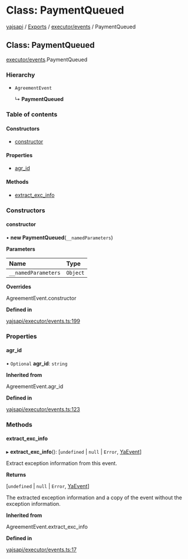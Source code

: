 # Class: PaymentQueued

[yajsapi](../yajsapi.md) / [Exports](../modules/) / [executor/events](../modules/executor_events.md) / PaymentQueued

## Class: PaymentQueued

[executor/events](../modules/executor_events.md).PaymentQueued

### Hierarchy

* `AgreementEvent`

  ↳ **PaymentQueued**

### Table of contents

#### Constructors

* [constructor](executor_events.paymentqueued.md#constructor)

#### Properties

* [agr\_id](executor_events.paymentqueued.md#agr_id)

#### Methods

* [extract\_exc\_info](executor_events.paymentqueued.md#extract_exc_info)

### Constructors

#### constructor

• **new PaymentQueued**\(`__namedParameters`\)

**Parameters**

| Name | Type |
| :--- | :--- |
| `__namedParameters` | `Object` |

**Overrides**

AgreementEvent.constructor

**Defined in**

[yajsapi/executor/events.ts:199](https://github.com/golemfactory/yajsapi/blob/8f42a91/yajsapi/executor/events.ts#L199)

### Properties

#### agr\_id

• `Optional` **agr\_id**: `string`

**Inherited from**

AgreementEvent.agr\_id

**Defined in**

[yajsapi/executor/events.ts:123](https://github.com/golemfactory/yajsapi/blob/8f42a91/yajsapi/executor/events.ts#L123)

### Methods

#### extract\_exc\_info

▸ **extract\_exc\_info**\(\): \[`undefined` \| `null` \| `Error`, [YaEvent](executor_events.yaevent.md)\]

Extract exception information from this event.

**Returns**

\[`undefined` \| `null` \| `Error`, [YaEvent](executor_events.yaevent.md)\]

The extracted exception information and a copy of the event without the exception information.

**Inherited from**

AgreementEvent.extract\_exc\_info

**Defined in**

[yajsapi/executor/events.ts:17](https://github.com/golemfactory/yajsapi/blob/8f42a91/yajsapi/executor/events.ts#L17)

